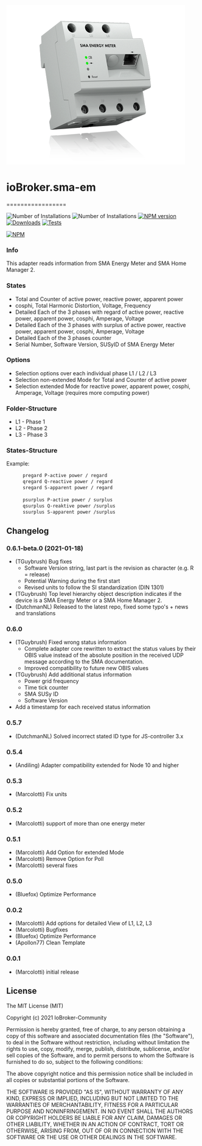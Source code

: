 ![Logo](admin/sma-em.png)
# ioBroker.sma-em
=================

![Number of Installations](http://iobroker.live/badges/sma-em-installed.svg) ![Number of Installations](http://iobroker.live/badges/sma-em-stable.svg) [![NPM version](http://img.shields.io/npm/v/iobroker.sma-em.svg)](https://www.npmjs.com/package/iobroker.sma-em)
[![Downloads](https://img.shields.io/npm/dm/iobroker.sma-em.svg)](https://www.npmjs.com/package/iobroker.sma-em)
[![Tests](https://travis-ci.org/CTJaeger/ioBroker.sma-em.svg?branch=master)](https://travis-ci.org/CTJaeger/ioBroker.sma-em)

[![NPM](https://nodei.co/npm/iobroker.sma-em.png?downloads=true)](https://nodei.co/npm/iobroker.sma-em/)

### Info
This adapter reads information from SMA Energy Meter and SMA Home Manager 2.

### States
- Total and Counter of active power, reactive power, apparent power
- cosphi, Total Harmonic Distortion, Voltage, Frequency
- Detailed Each of the 3 phases with regard of active power, reactive power, apparent power, cosphi, Amperage, Voltage
- Detailed Each of the 3 phases with surplus of active power, reactive power, apparent power, cosphi, Amperage, Voltage
- Detailed Each of the 3 phases counter
- Serial Number, Software Version, SUSyID of SMA Energy Meter

### Options
- Selection options over each individual phase L1 / L2 / L3
- Selection non-extended Mode for Total and Counter of active power
- Selection extended Mode for reactive power, apparent power, cosphi, Amperage, Voltage (requires more computing power)

### Folder-Structure

- L1 - Phase 1
- L2 - Phase 2
- L3 - Phase 3

### States-Structure

Example:  

          pregard P-active power / regard 
          qregard Q-reactive power / regard
          sregard S-apparent power / regard
         
          psurplus P-active power / surplus
          qsurplus Q-reaktive power /surplus
          ssurplus S-apparent power /surplus

<!--
    Placeholder for the next version (at the beginning of the line):
    ### __WORK IN PROGRESS__
-->
        
## Changelog

### 0.6.1-beta.0 (2021-01-18)
* (TGuybrush) Bug fixes
  * Software Version string, last part is the revision as character (e.g. R = release)
  * Potential Warning during the first start
  * Revised units to follow the SI standardization (DIN 1301)
* (TGuybrush) Top level hierarchy object description indicates if the device is a SMA Energy Meter or a SMA Home Manager 2.
* (DutchmanNL) Released to the latest repo, fixed some typo's + news and translations

### 0.6.0
* (TGuybrush) Fixed wrong status information 
  * Complete adapter core rewritten to extract the status values by their OBIS value instead of the absolute position in the received UDP message according to the SMA documentation.
  *  Improved compatibility to future new OBIS values
* (TGuybrush) Add additional status information
  * Power grid frequency
  * Time tick counter
  * SMA SUSy ID
  * Software Version
* Add a timestamp for each received status information

### 0.5.7
* (DutchmanNL) Solved incorrect stated ID type for JS-controller 3.x

### 0.5.4
* (Andiling) Adapter compatibility extended for Node 10 and higher

### 0.5.3
* (Marcolotti) Fix units 

### 0.5.2
* (Marcolotti) support of more than one energy meter 

### 0.5.1
* (Marcolotti) Add Option for extended Mode
* (Marcolotti) Remove Option for Poll
* (Marcolotti) several fixes

### 0.5.0
* (Bluefox) Optimize Performance

### 0.0.2
* (Marcolotti) Add options for detailed View of L1, L2, L3
* (Marcolotti) Bugfixes
* (Bluefox) Optimize Performance
* (Apollon77) Clean Template

### 0.0.1
* (Marcolotti) initial release

## License
The MIT License (MIT)

Copyright (c) 2021 IoBroker-Community

Permission is hereby granted, free of charge, to any person obtaining a copy
of this software and associated documentation files (the "Software"), to deal
in the Software without restriction, including without limitation the rights
to use, copy, modify, merge, publish, distribute, sublicense, and/or sell
copies of the Software, and to permit persons to whom the Software is
furnished to do so, subject to the following conditions:

The above copyright notice and this permission notice shall be included in
all copies or substantial portions of the Software.

THE SOFTWARE IS PROVIDED "AS IS", WITHOUT WARRANTY OF ANY KIND, EXPRESS OR
IMPLIED, INCLUDING BUT NOT LIMITED TO THE WARRANTIES OF MERCHANTABILITY,
FITNESS FOR A PARTICULAR PURPOSE AND NONINFRINGEMENT. IN NO EVENT SHALL THE
AUTHORS OR COPYRIGHT HOLDERS BE LIABLE FOR ANY CLAIM, DAMAGES OR OTHER
LIABILITY, WHETHER IN AN ACTION OF CONTRACT, TORT OR OTHERWISE, ARISING FROM,
OUT OF OR IN CONNECTION WITH THE SOFTWARE OR THE USE OR OTHER DEALINGS IN
THE SOFTWARE.
